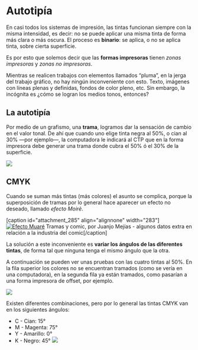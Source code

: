 # Autotipía

En casi todos los sistemas de impresión, las tintas funcionan siempre con la misma intensidad, es decir: no se puede aplicar una misma tinta de forma más clara o más oscura. El proceso es **binario**: se aplica, o no se aplica tinta, sobre cierta superficie.

Es por esto que solemos decir que las **formas impresoras** tienen _zonas impresoras_ y _zonas no impresoras_.

Mientras se realicen trabajos con elementos llamados “pluma”, en la jerga del trabajo gráfico, no hay ningún inconveniente con esto. Texto, imágenes con líneas plenas y definidas, fondos de color pleno, etc. Sin embargo, la incógnita es ¿cómo se logran los medios tonos, entonces?

## La autotipía

Por medio de un grafismo, una **trama**, logramos dar la sensación de cambio en el valor tonal. De ahí que cuando uno elige tinta negra al 50%, o cian al 30% —por ejemplo—, la computadora le indicará al CTP que en la forma impresora debe generar una trama donde cubra el 50% ó el 30% de la superficie.

![](http://tecnologiagrafica1.files.wordpress.com/2012/11/autotipc3ada.jpg)

## CMYK

Cuando se suman más tintas (más colores) el asunto se complica, porque la superposición de tramas por lo general hace aparecer un efecto no deseado, llamado _efecto Moirè_.

[caption id="attachment_285" align="alignnone" width="283"][![Efecto Muaré](http://tecnologiagrafica1.files.wordpress.com/2012/11/trama-chiste-02.jpg)](http://juanjomegias.wordpress.com/2010/09/29/puntos-y-tramas/ "Tramas y comic, por Juanjo Mejías - algunos datos extra en relación a la industria del comic") Tramas y comic, por Juanjo Mejías - algunos datos extra en relación a la industria del comic[/caption]

La solución a este inconveniente es **variar los ángulos de las diferentes tintas**, de forma tal que ninguna tenga el mismo ángulo que la otra.

A continuación se pueden ver unas pruebas con las cuatro tintas al 50%. En la fila superior los colores no se encuentran tramados (como se vería en una computadora), en la segunda fila ya están tramados, como pasarían a una forma impresora de offset, por ejemplo.

![](http://tecnologiagrafica1.files.wordpress.com/2012/11/c3a1ngulos-de-trama.jpg)

Existen diferentes combinaciones, pero por lo general las tintas CMYK van en los siguientes ángulos:

*   <span style="line-height: 15px;">C - Cian: 15°</span>
*   M - Magenta: 75°
*   Y - Amarillo: 0°
*   K - Negro: 45°
![](http://tecnologiagrafica1.files.wordpress.com/2012/11/trama-de-puntos.jpg)
